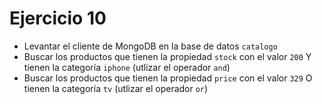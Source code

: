 # Ejercicio 10

* Levantar el cliente de MongoDB en la base de datos `catalogo`
* Buscar los productos que tienen la propiedad `stock` con el valor `200` Y tienen la categoría `iphone` (utlizar el operador `and`)
* Buscar los productos que tienen la propiedad `price` con el valor `329` O tienen la categoría `tv` (utlizar el operador `or`)
